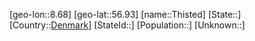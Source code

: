 ﻿---
location: [56.93,8.68]
type: City
tags:
- geo/City


SpocWebEntityId: 34850
isDeleted: false
confidential: public

---
[geo-lon::8.68]
[geo-lat::56.93]
[name::Thisted]
[State::]
[Country::[Denmark](geo/Continent/Europe/Denmark.md)]
[StateId::]
[Population::]
[Unknown::]

